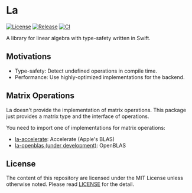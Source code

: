 # La

[![License][badge-license]][license]
[![Release][release-badge]][release]
[![CI][badge-ci]][ci]

A library for linear algebra with type-safety written in Swift.


## Motivations

- Type-safety: Detect undefined operations in compile time.
- Performance: Use highly-optimized implementations for the backend.


## Matrix Operations

La doesn't provide the implementation of matrix operations.
This package just provides a matrix type and the interface of operations.

You need to import one of implementations for matrix operations:

- [la-accelerate][github-la-accelerate]: Accelerate (Apple's BLAS)
- [la-openblas (under development)][github-la-openblas]: OpenBLAS


[github-la-accelerate]: https://github.com/mitsuse/la-accelerate
[github-la-openblas]: https://github.com/mitsuse/la-openblas


## License

The content of this repository are licensed under the MIT License unless otherwise noted.
Please read [LICENSE][license] for the detail.


[badge-license]: https://img.shields.io/badge/license-MIT-yellowgreen.svg?style=flat-square
[license]: LICENSE
[release-badge]: https://img.shields.io/github/tag/mitsuse/la.svg?style=flat-square
[badge-ci]: https://img.shields.io/travis/mitsuse/la/master.svg?style=flat-square
[ci]: https://travis-ci.org/mitsuse/la
[release]: https://github.com/mitsuse/la/releases
